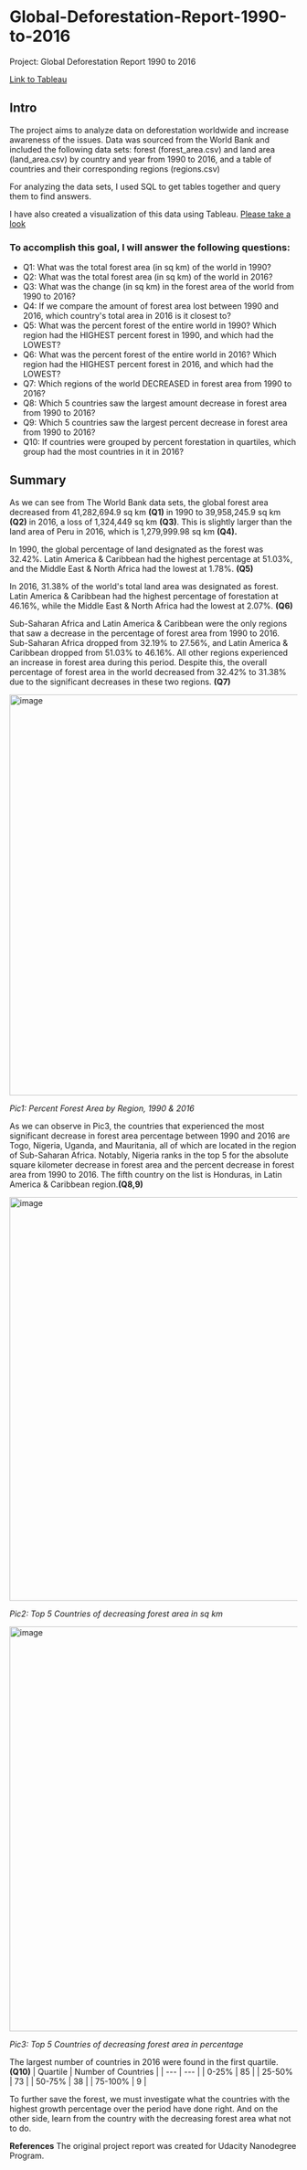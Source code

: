 # Global-Deforestation-Report-1990-to-2016
Project: Global Deforestation Report 1990 to 2016

[Link to Tableau](https://public.tableau.com/app/profile/kristina.klimenchuk/viz/GlobalDeforestation1990vs2016/GlobalDeforestation1990vs2016)

## **Intro**

The project aims to analyze data on deforestation worldwide and increase awareness of the issues. Data was sourced from the World Bank and included the following data sets: forest (forest_area.csv) and land area (land_area.csv) by country and year from 1990 to 2016, and a table of countries and their corresponding regions (regions.csv)

For analyzing the data sets, I used SQL to get tables together and query them to find answers. 

I have also created a visualization of this data using Tableau. [Please take a look](https://public.tableau.com/app/profile/kristina.klimenchuk/viz/GlobalDeforestation1990vs2016/GlobalDeforestation1990vs2016)

### To accomplish this goal, I will answer the following questions:

- Q1: What was the total forest area (in sq km) of the world in 1990?
- Q2: What was the total forest area (in sq km) of the world in 2016?
- Q3: What was the change (in sq km) in the forest area of the world from 1990 to 2016?
- Q4: If we compare the amount of forest area lost between 1990 and 2016, which country's total area in 2016 is it closest to?
- Q5: What was the percent forest of the entire world in 1990? Which region had the HIGHEST percent forest in 1990, and which had the LOWEST?
- Q6: What was the percent forest of the entire world in 2016? Which region had the HIGHEST percent forest in 2016, and which had the LOWEST?
- Q7: Which regions of the world DECREASED in forest area from 1990 to 2016?
- Q8: Which 5 countries saw the largest amount decrease in forest area from 1990 to 2016?
- Q9: Which 5 countries saw the largest percent decrease in forest area from 1990 to 2016?
- Q10: If countries were grouped by percent forestation in quartiles, which group had the most countries in it in 2016?

## **Summary**

As we can see from The World Bank data sets, the global forest area decreased from 41,282,694.9 sq km **(Q1)** in 1990 to 39,958,245.9 sq km **(Q2)** in 2016, a loss of 1,324,449 sq km **(Q3)**. This is slightly larger than the land area of Peru in 2016, which is 1,279,999.98 sq km **(Q4).**

In 1990, the global percentage of land designated as the forest was 32.42%. Latin America & Caribbean had the highest percentage at 51.03%, and the Middle East & North Africa had the lowest at 1.78%. **(Q5)**

In 2016, 31.38% of the world's total land area was designated as forest. Latin America & Caribbean had the highest percentage of forestation at 46.16%, while the Middle East & North Africa had the lowest at 2.07%. **(Q6)**

Sub-Saharan Africa and Latin America & Caribbean were the only regions that saw a decrease in the percentage of forest area from 1990 to 2016. Sub-Saharan Africa dropped from 32.19% to 27.56%, and Latin America & Caribbean dropped from 51.03% to 46.16%. All other regions experienced an increase in forest area during this period. Despite this, the overall percentage of forest area in the world decreased from 32.42% to 31.38% due to the significant decreases in these two regions. **(Q7)**

<img width="702" alt="image" src="https://user-images.githubusercontent.com/84743536/212173509-5624a7c5-fd2f-49f3-8b7d-1f8d7898088d.png">

*Pic1: Percent Forest Area by Region, 1990 & 2016*



As we can observe in Pic3, the countries that experienced the most significant decrease in forest area percentage between 1990 and 2016 are Togo, Nigeria, Uganda, and Mauritania, all of which are located in the region of Sub-Saharan Africa. Notably, Nigeria ranks in the top 5 for the absolute square kilometer decrease in forest area and the percent decrease in forest area from 1990 to 2016. The fifth country on the list is Honduras, in Latin America & Caribbean region.**(Q8,9)**

<img width="707" alt="image" src="https://user-images.githubusercontent.com/84743536/212173786-f30cc3f7-9f1d-4245-aa53-f3422dbad9dd.png">

*Pic2: Top 5 Countries of decreasing forest area in sq km*

<img width="709" alt="image" src="https://user-images.githubusercontent.com/84743536/212173847-7cae073f-b193-487c-b340-607d2633157a.png">

*Pic3: Top 5 Countries of decreasing forest area in percentage*

The largest number of countries in 2016 were found in the first quartile.**(Q10)**
| Quartile  | Number of Countries |
| --- | --- |
| 0-25% | 85 |
| 25-50% | 73 |
| 50-75% | 38 |
| 75-100% | 9 |

To further save the forest, we must investigate what the countries with the highest growth percentage over the period
have done right. And on the other side, learn from the country with the decreasing forest area what not to do.

**References**
The original project report was created for Udacity Nanodegree Program.
